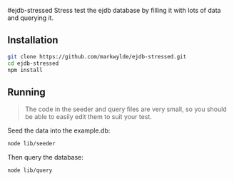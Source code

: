 #ejdb-stressed
Stress test the ejdb database by filling it with lots of data and querying it.

## Installation
```bash
git clone https://github.com/markwylde/ejdb-stressed.git
cd ejdb-stressed
npm install
```

## Running
> The code in the seeder and query files are very small, so you should be able to easily edit them to suit your test.

Seed the data into the example.db:
```bash
node lib/seeder
```

Then query the database:
```bash
node lib/query
```